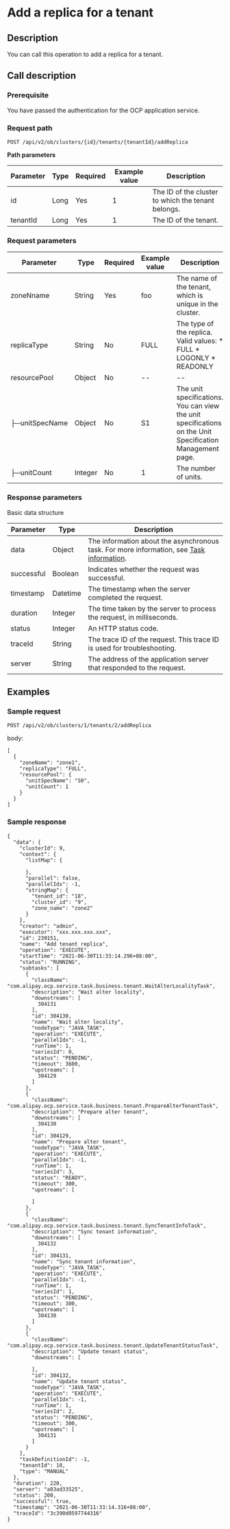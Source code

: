 Add a replica for a tenant 
===============================================



Description 
--------------------------------

You can call this operation to add a replica for a tenant.

Call description 
-------------------------------------

### Prerequisite 

You have passed the authentication for the OCP application service.

### Request path 

`POST /api/v2/ob/clusters/{id}/tenants/{tenantId}/addReplica`

**Path parameters** 


| Parameter | Type | Required | Example value |                    Description                     |
|-----------|------|----------|---------------|----------------------------------------------------|
| id        | Long | Yes      | 1             | The ID of the cluster to which the tenant belongs. |
| tenantId  | Long | Yes      | 1             | The ID of the tenant.                              |



### Request parameters 



|   Parameter    |  Type   | Required | Example value |                                                                                                               Description                                                                                                                |
|----------------|---------|----------|---------------|------------------------------------------------------------------------------------------------------------------------------------------------------------------------------------------------------------------------------------------|
| zoneNname      | String  | Yes      | foo           | The name of the tenant, which is unique in the cluster.                                                                                                                                                                                  |
| replicaType    | String  | No       | FULL          | The type of the replica. Valid values: * FULL   * LOGONLY    <!-- --> * READONLY    |
| resourcePool   | Object  | No       | --            | --                                                                                                                                                                                                                                       |
| ├─unitSpecName | Object  | No       | S1            | The unit specifications. You can view the unit specifications on the Unit Specification Management page.                                                                                                                                 |
| ├─unitCount    | Integer | No       | 1             | The number of units.                                                                                                                                                                                                                     |



### Response parameters 

Basic data structure


| Parameter  |   Type   |                                                               Description                                                               |
|------------|----------|-----------------------------------------------------------------------------------------------------------------------------------------|
| data       | Object   | The information about the asynchronous task. For more information, see [Task information](../1700.appendix-1/100.dag-information.md). |
| successful | Boolean  | Indicates whether the request was successful.                                                                                           |
| timestamp  | Datetime | The timestamp when the server completed the request.                                                                                    |
| duration   | Integer  | The time taken by the server to process the request, in milliseconds.                                                                   |
| status     | Integer  | An HTTP status code.                                                                                                                    |
| traceId    | String   | The trace ID of the request. This trace ID is used for troubleshooting.                                                                 |
| server     | String   | The address of the application server that responded to the request.                                                                    |



Examples 
-----------------------------

### Sample request 

`POST /api/v2/ob/clusters/1/tenants/2/addReplica`

body:

```unknow
[
  {
    "zoneName": "zone1",
    "replicaType": "FULL",
    "resourcePool": {
      "unitSpecName": "S0",
      "unitCount": 1
    }
  }
]
```





### Sample response 

```unknow
{
  "data": {
    "clusterId": 9,
    "context": {
      "listMap": {
        
      },
      "parallel": false,
      "parallelIdx": -1,
      "stringMap": {
        "tenant_id": "18",
        "cluster_id": "9",
        "zone_name": "zone2"
      }
    },
    "creator": "admin",
    "executor": "xxx.xxx.xxx.xxx",
    "id": 239151,
    "name": "Add tenant replica",
    "operation": "EXECUTE",
    "startTime": "2021-06-30T11:33:14.296+08:00",
    "status": "RUNNING",
    "subtasks": [
      {
        "className": "com.alipay.ocp.service.task.business.tenant.WaitAlterLocalityTask",
        "description": "Wait alter locality",
        "downstreams": [
          304131
        ],
        "id": 304130,
        "name": "Wait alter locality",
        "nodeType": "JAVA_TASK",
        "operation": "EXECUTE",
        "parallelIdx": -1,
        "runTime": 1,
        "seriesId": 0,
        "status": "PENDING",
        "timeout": 3600,
        "upstreams": [
          304129
        ]
      },
      {
        "className": "com.alipay.ocp.service.task.business.tenant.PrepareAlterTenantTask",
        "description": "Prepare alter tenant",
        "downstreams": [
          304130
        ],
        "id": 304129,
        "name": "Prepare alter tenant",
        "nodeType": "JAVA_TASK",
        "operation": "EXECUTE",
        "parallelIdx": -1,
        "runTime": 1,
        "seriesId": 3,
        "status": "READY",
        "timeout": 300,
        "upstreams": [
          
        ]
      },
      {
        "className": "com.alipay.ocp.service.task.business.tenant.SyncTenantInfoTask",
        "description": "Sync tenant information",
        "downstreams": [
          304132
        ],
        "id": 304131,
        "name": "Sync tenant information",
        "nodeType": "JAVA_TASK",
        "operation": "EXECUTE",
        "parallelIdx": -1,
        "runTime": 1,
        "seriesId": 1,
        "status": "PENDING",
        "timeout": 300,
        "upstreams": [
          304130
        ]
      },
      {
        "className": "com.alipay.ocp.service.task.business.tenant.UpdateTenantStatusTask",
        "description": "Update tenant status",
        "downstreams": [
          
        ],
        "id": 304132,
        "name": "Update tenant status",
        "nodeType": "JAVA_TASK",
        "operation": "EXECUTE",
        "parallelIdx": -1,
        "runTime": 1,
        "seriesId": 2,
        "status": "PENDING",
        "timeout": 300,
        "upstreams": [
          304131
        ]
      }
    ],
    "taskDefinitionId": -1,
    "tenantId": 18,
    "type": "MANUAL"
  },
  "duration": 220,
  "server": "a83ad33525",
  "status": 200,
  "successful": true,
  "timestamp": "2021-06-30T11:33:14.316+08:00",
  "traceId": "3c390d0597744316"
}
```


